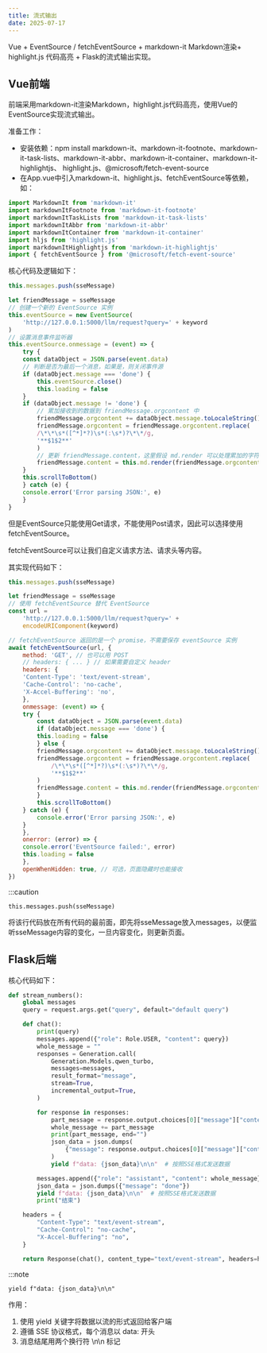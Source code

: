 ```yaml
---
title: 流式输出
date: 2025-07-17
---
```


Vue + EventSource / fetchEventSource + markdown-it Markdown渲染+ highlight.js 代码高亮 + Flask的流式输出实现。

## Vue前端
前端采用markdown-it渲染Markdown，highlight.js代码高亮，使用Vue的EventSource实现流式输出。

准备工作：

- 安装依赖：npm install markdown-it、markdown-it-footnote、markdown-it-task-lists、markdown-it-abbr、markdown-it-container、markdown-it-highlightjs、 highlight.js、@microsoft/fetch-event-source
- 在App.vue中引入markdown-it、highlight.js、fetchEventSource等依赖，如：

```javascript
import MarkdownIt from 'markdown-it'
import markdownItFootnote from 'markdown-it-footnote'
import markdownItTaskLists from 'markdown-it-task-lists'
import markdownItAbbr from 'markdown-it-abbr'
import markdownItContainer from 'markdown-it-container'
import hljs from 'highlight.js'
import markdownItHighlightjs from 'markdown-it-highlightjs'
import { fetchEventSource } from '@microsoft/fetch-event-source'
```

核心代码及逻辑如下：

```javascript
this.messages.push(sseMessage) 

let friendMessage = sseMessage
// 创建一个新的 EventSource 实例
this.eventSource = new EventSource(
    'http://127.0.0.1:5000/llm/request?query=' + keyword
)
// 设置消息事件监听器
this.eventSource.onmessage = (event) => {
    try {
    const dataObject = JSON.parse(event.data)
    // 判断是否为最后一个消息，如果是，则关闭事件源
    if (dataObject.message === 'done') {
        this.eventSource.close()
        this.loading = false
    }
    if (dataObject.message != 'done') {
        // 累加接收到的数据到 friendMessage.orgcontent 中
        friendMessage.orgcontent += dataObject.message.toLocaleString()
        friendMessage.orgcontent = friendMessage.orgcontent.replace(
        /\*\*\s*([^*]*?)\s*(:\s*)?\*\*/g,
        '**$1$2**'
        )
        // 更新 friendMessage.content，这里假设 md.render 可以处理累加的字符串
        friendMessage.content = this.md.render(friendMessage.orgcontent)
    }
    this.scrollToBottom()
    } catch (e) {
    console.error('Error parsing JSON:', e)
    }
}
```

但是EventSource只能使用Get请求，不能使用Post请求，因此可以选择使用fetchEventSource。

fetchEventSource可以让我们自定义请求方法、请求头等内容。

其实现代码如下：

```javascript
this.messages.push(sseMessage)

let friendMessage = sseMessage
// 使用 fetchEventSource 替代 EventSource
const url =
    'http://127.0.0.1:5000/llm/request?query=' +
    encodeURIComponent(keyword)

// fetchEventSource 返回的是一个 promise，不需要保存 eventSource 实例
await fetchEventSource(url, {
    method: 'GET', // 也可以用 POST
    // headers: { ... } // 如果需要自定义 header
    headers: {
    'Content-Type': 'text/event-stream',
    'Cache-Control': 'no-cache',
    'X-Accel-Buffering': 'no',
    },
    onmessage: (event) => {
    try {
        const dataObject = JSON.parse(event.data)
        if (dataObject.message === 'done') {
        this.loading = false
        } else {
        friendMessage.orgcontent += dataObject.message.toLocaleString()
        friendMessage.orgcontent = friendMessage.orgcontent.replace(
            /\*\*\s*([^*]*?)\s*(:\s*)?\*\*/g,
            '**$1$2**'
        )
        friendMessage.content = this.md.render(friendMessage.orgcontent)
        }
        this.scrollToBottom()
    } catch (e) {
        console.error('Error parsing JSON:', e)
    }
    },
    onerror: (error) => {
    console.error('EventSource failed:', error)
    this.loading = false
    },
    openWhenHidden: true, // 可选，页面隐藏时也能接收
})
```

:::caution

`this.messages.push(sseMessage)`

将该行代码放在所有代码的最前面，即先将sseMessage放入messages，以便监听sseMessage内容的变化，一旦内容变化，则更新页面。


## Flask后端
核心代码如下：
```python
def stream_numbers():
    global messages
    query = request.args.get("query", default="default query")

    def chat():
        print(query)
        messages.append({"role": Role.USER, "content": query})
        whole_message = ""
        responses = Generation.call(
            Generation.Models.qwen_turbo,
            messages=messages,
            result_format="message",
            stream=True,
            incremental_output=True,
        )

        for response in responses:
            part_message = response.output.choices[0]["message"]["content"]
            whole_message += part_message
            print(part_message, end="")
            json_data = json.dumps(
                {"message": response.output.choices[0]["message"]["content"]}
            )
            yield f"data: {json_data}\n\n"  # 按照SSE格式发送数据

        messages.append({"role": "assistant", "content": whole_message})
        json_data = json.dumps({"message": "done"})
        yield f"data: {json_data}\n\n"  # 按照SSE格式发送数据
        print("结束")

    headers = {
        "Content-Type": "text/event-stream",
        "Cache-Control": "no-cache",
        "X-Accel-Buffering": "no",
    }

    return Response(chat(), content_type="text/event-stream", headers=headers)
```
:::note

`yield f"data: {json_data}\n\n"`

作用：
1. 使用 yield 关键字将数据以流的形式返回给客户端
2. 遵循 SSE 协议格式，每个消息以 data: 开头
3. 消息结尾用两个换行符 \n\n 标记